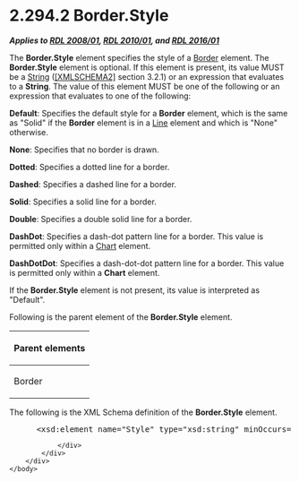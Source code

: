 <html dir="LTR" xmlns:mshelp="http://msdn.microsoft.com/mshelp" xmlns:ddue="http://ddue.schemas.microsoft.com/authoring/2003/5" xmlns:xlink="http://www.w3.org/1999/xlink" xmlns:tool="http://www.microsoft.com/tooltip">
    <head>
        <meta http-equiv="Content-Type" content="text/html; CHARSET=utf-8"></meta>
        <meta name="save" content="history"></meta>
        <title>2.294.2 Border.Style</title>
        <xml>
            <mshelp:toctitle title="2.294.2 Border.Style"></mshelp:toctitle>
            <mshelp:rltitle title="[MS-RDL]: Border.Style"></mshelp:rltitle>
            <mshelp:keyword index="A" term="ddc532a7-275a-422a-8a67-f9aecd2d0873"></mshelp:keyword>
            <mshelp:attr name="DCSext.ContentType" value="open specification"></mshelp:attr>
            <mshelp:attr name="AssetID" value="ddc532a7-275a-422a-8a67-f9aecd2d0873"></mshelp:attr>
            <mshelp:attr name="TopicType" value="kbRef"></mshelp:attr>
            <mshelp:attr name="DCSext.Title" value="[MS-RDL]: Border.Style" />
        </xml>
    </head>
    <body>
        <div id="header">
            <h1 class="heading">2.294.2 Border.Style</h1>
        </div>
        <div id="mainSection">
            <div id="mainBody">
                <div id="allHistory" class="saveHistory"></div>
                <div id="sectionSection0" class="section" name="collapseableSection">
                    

<p><b><i>Applies to </i></b><a href="1e855f94-4617-47e4-b89e-0856c6cb420f.md"><b><i>RDL 2008/01</i></b></a><b><i>,
</i></b><a href="3428e690-a348-4ec7-8a6a-8efb42d2cdee.md"><b><i>RDL 2010/01</i></b></a><b><i>,
and </i></b><a href="52ce3983-2bfc-4e72-9359-42aaf5fe4509.md"><b><i>RDL 2016/01</i></b></a></p>

<p>The <b>Border.Style</b> element specifies the style of a <a href="39ecf39b-787f-4c80-94a9-a0eed30385be.md">Border</a> element. The <b>Border.Style</b>
element is optional. If this element is present, its value MUST be a <a href="1ed81ef3-a683-45e3-aaad-bd2bbe71bc3d.md">String</a> (<a href="https://go.microsoft.com/fwlink/?LinkId=90610">[XMLSCHEMA2]</a> section
3.2.1) or an expression that evaluates to a <b>String</b>. The value of this
element MUST be one of the following or an expression that evaluates to one of
the following:</p>

<p><b>Default</b>: Specifies the default style for a <b>Border</b>
element, which is the same as &quot;Solid&quot; if the <b>Border</b> element is
in a <a href="58c7b460-38b6-4039-afae-82c27404e241.md">Line</a> element and
which is &quot;None&quot; otherwise.</p>

<p><b>None</b>: Specifies that no border is drawn.</p>

<p><b>Dotted</b>: Specifies a dotted line for a border.</p>

<p><b>Dashed</b>: Specifies a dashed line for a border.</p>

<p><b>Solid</b>: Specifies a solid line for a border.</p>

<p><b>Double</b>: Specifies a double solid line for a
border.</p>

<p><b>DashDot</b>: Specifies a dash-dot pattern line for
a border. This value is permitted only within a <a href="b0ab5524-7eb2-47a7-a4d3-230f5c8c5526.md">Chart</a> element.</p>

<p><b>DashDotDot</b>: Specifies a dash-dot-dot pattern
line for a border. This value is permitted only within a <b>Chart</b> element.</p>

<p>If the <b>Border.Style</b> element is not present, its value
is interpreted as &quot;Default&quot;.</p>

<p>Following is the parent element of the <b>Border.Style</b>
element.</p>

<table>
 <thead>
  <tr>
   <th>
   <p>Parent elements</p>
   </th>
  </tr>
 </thead>
 <tr>
  <td>
  <p>Border</p>
  </td>
 </tr>
</table>

<p>The following is the XML Schema definition of the <b>Border.Style</b>
element.</p>

<dl>
<dd>
<div><pre> &lt;xsd:element name=&quot;Style&quot; type=&quot;xsd:string&quot; minOccurs=&quot;0&quot; /&gt;
</pre></div>
</dd></dl>


                </div>
            </div>
        </div>
    </body>
</html>
